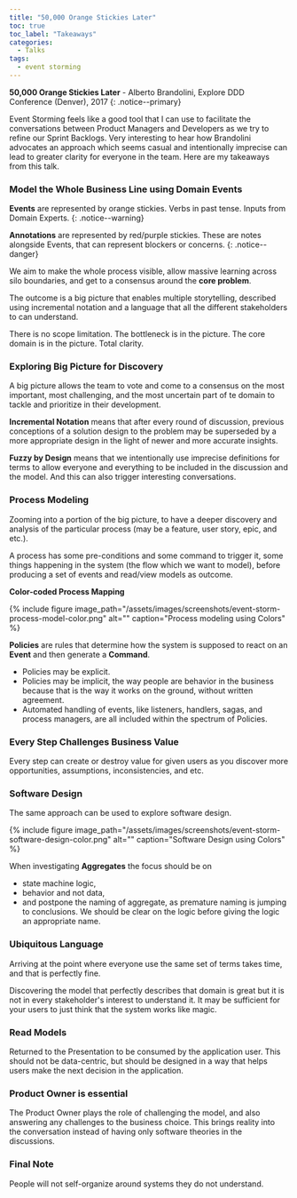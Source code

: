 ```yaml
---
title: "50,000 Orange Stickies Later"
toc: true
toc_label: "Takeaways"
categories:
  - Talks
tags:
  - event storming
---
```


**50,000 Orange Stickies Later** - Alberto Brandolini, Explore DDD Conference (Denver), 2017
{: .notice--primary}

Event Storming feels like a good tool that I can use to facilitate the conversations between Product Managers and Developers as we try to refine our Sprint Backlogs. Very interesting to hear how Brandolini advocates an approach which seems casual and intentionally imprecise can lead to greater clarity for everyone in the team. Here are my takeaways from this talk.

### Model the Whole Business Line using Domain Events

**Events** are represented by orange stickies. Verbs in past tense. Inputs from Domain Experts.
{: .notice--warning}

**Annotations** are represented by red/purple stickies. These are notes alongside Events, that can represent blockers or concerns.
{: .notice--danger}

We aim to make the whole process visible, allow massive learning across silo boundaries, and get to a consensus around the **core problem**.

The outcome is a big picture that enables multiple storytelling, described using incremental notation and a language that all the different stakeholders to can understand.

There is no scope limitation. The bottleneck is in the picture. The core domain is in the picture. Total clarity.

### Exploring Big Picture for Discovery

A big picture allows the team to vote and come to a consensus on the most important, most challenging, and the most uncertain part of te domain to tackle and prioritize in their development.

**Incremental Notation** means that after every round of discussion, previous conceptions of a solution design to the problem may be superseded by a more appropriate design in the light of newer and more accurate insights.

**Fuzzy by Design** means that we intentionally use imprecise definitions for terms to allow everyone and everything to be included in the discussion and the model. And this can also trigger interesting conversations.

### Process Modeling
Zooming into a portion of the big picture, to have a deeper discovery and analysis of the particular process (may be a feature, user story, epic, and etc.).

A process has some pre-conditions and some command to trigger it, some things happening in the system (the flow which we want to model), before producing a set of events and read/view models as outcome.

**Color-coded Process Mapping**

{% include figure image_path="/assets/images/screenshots/event-storm-process-model-color.png" alt="" caption="Process modeling using Colors" %}

**Policies** are rules that determine how the system is supposed to react on an **Event** and then generate a **Command**.
- Policies may be explicit.
- Policies may be implicit, the way people are behavior in the business because that is the way it works on the ground, without written agreement.
- Automated handling of events, like listeners, handlers, sagas, and process managers, are all included within the spectrum of Policies.

### Every Step Challenges Business Value
Every step can create or destroy value for given users as you discover more opportunities, assumptions, inconsistencies, and etc.

### Software Design
The same approach can be used to explore software design.

{% include figure image_path="/assets/images/screenshots/event-storm-software-design-color.png" alt="" caption="Software Design using Colors" %}

When investigating **Aggregates** the focus should be on 
- state machine logic, 
- behavior and not data, 
- and postpone the naming of aggregate, as premature naming is jumping to conclusions. We should be clear on the logic before giving the logic an appropriate name.

### Ubiquitous Language
Arriving at the point where everyone use the same set of terms takes time, and that is perfectly fine. 

Discovering the model that perfectly describes that domain is great but it is not in every stakeholder's interest to understand it. It may be sufficient for your users to just think that the system works like magic.

### Read Models
Returned to the Presentation to be consumed by the application user. This should not be data-centric, but should be designed in a way that helps users make the next decision in the application.

### Product Owner is essential
The Product Owner plays the role of challenging the model, and also answering any challenges to the business choice. This brings reality into the conversation instead of having only software theories in the discussions.

### Final Note
People will not self-organize around systems they do not understand.